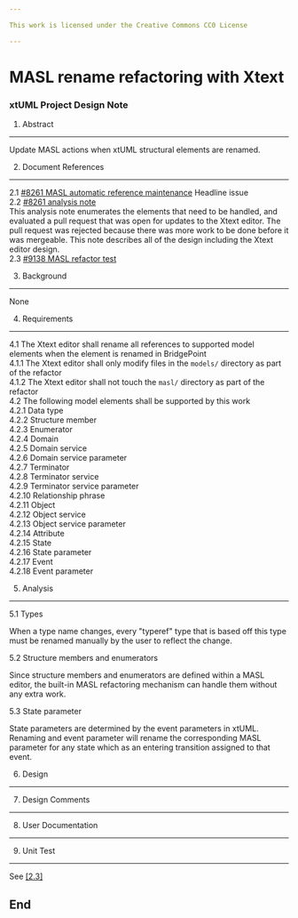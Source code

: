 ```yaml
---

This work is licensed under the Creative Commons CC0 License

---
```


# MASL rename refactoring with Xtext
### xtUML Project Design Note

1. Abstract
-----------
Update MASL actions when xtUML structural elements are renamed.

2. Document References
----------------------
<a id="2.1"></a>2.1 [#8261 MASL automatic reference maintenance](https://support.onefact.net/issues/8261) Headline issue  
<a id="2.2"></a>2.2 [#8261 analysis note](8261_masl_refactor_ant.md)  
This analysis note enumerates the elements that need to be handled, and
evaluated a pull request that was open for updates to the Xtext editor. The pull
request was rejected because there was more work to be done before it was
mergeable. This note describes all of the design including the Xtext editor
design.  
<a id="2.3"></a>2.3 [#9138 MASL refactor test](https://support.onefact.net/issues/9138)  

3. Background
-------------
None

4. Requirements
---------------

4.1 The Xtext editor shall rename all references to supported model elements
when the element is renamed in BridgePoint  
4.1.1 The Xtext editor shall only modify files in the `models/` directory as
part of the refactor  
4.1.2 The Xtext editor shall not touch the `masl/` directory as part of the
refactor  
4.2 The following model elements shall be supported by this work  
4.2.1 Data type  
4.2.2 Structure member  
4.2.3 Enumerator  
4.2.4 Domain  
4.2.5 Domain service  
4.2.6 Domain service parameter  
4.2.7 Terminator  
4.2.8 Terminator service  
4.2.9 Terminator service parameter  
4.2.10 Relationship phrase  
4.2.11 Object  
4.2.12 Object service  
4.2.13 Object service parameter  
4.2.14 Attribute  
4.2.15 State  
4.2.16 State parameter  
4.2.17 Event  
4.2.18 Event parameter  

5. Analysis
-----------

5.1 Types

When a type name changes, every "typeref" type that is based off this type must
be renamed manually by the user to reflect the change.

5.2 Structure members and enumerators

Since structure members and enumerators are defined within a MASL editor, the
built-in MASL refactoring mechanism can handle them without any extra work.

5.3 State parameter

State parameters are determined by the event parameters in xtUML. Renaming and
event parameter will rename the corresponding MASL parameter for any state which
as an entering transition assigned to that event.

6. Design
---------

7. Design Comments
------------------

8. User Documentation
---------------------

9. Unit Test
------------

See [[2.3]](#2.3)

End
---

